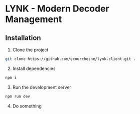 # LYNK - Modern Decoder Management

## Installation
1. Clone the project
```sh
git clone https://github.com/ecourchesne/lynk-client.git .
```
2. Install dependencies
```sh 
npm i
```
3. Run the development server
```sh 
npm run dev 
```
4. Do something